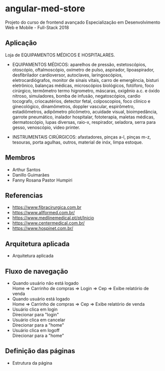 # angular-med-store
Projeto do curso de frontend avançado Especialização em Desenvolvimento Web e Mobile - Full-Stack 2018

## Aplicação
Loja de EQUIPAMENTOS MÉDICOS E HOSPITALARES.

* EQUIPAMENTOS MÉDICOS: aparelhos de pressão, estetoscópios, otoscópio, oftalmoscópio, oxímetro de pulso, aspirador, lipoaspirador, desfibrilador cardioversor, autoclaves, laringoscópios, eletrocardiógrafos, monitor de sinais vitais, carro de emergência, bisturi eletrônico, balanças médicas, microscópios biológicos, fotóforo, foco cirúrgico, termômetro termo higrometro, máscaras, oxigênio a.c. e óxido nitroso, simuladores, bomba de infusão, negatoscópios, cardio tocografo, criocautérios, detector fetal, colposcopios, foco clínico e ginecológico, dinamômetros, doppler vascular, espirômetro, estadiômetros, adipômetro plicômetro, acuidade visual, bioimpedância, garrote pneumático, inalador hospitalar, fototerapia, maletas médicas, dermatoscópio, lupas diversas, raio-x, respirador, seladora, serra para gesso, venoscópio, video printer.

* INSTRUMENTAIS CIRÚRGICOS: afastadores, pinças a-l, pinças m-z, tesouras, porta agulhas, outros, material de inóx, limpa estoque.

## Membros
* Arthur Santos
* Danillo Guimarães
* Fanny Rosana Pastor Humpiri

## Referencias
* https://www.fibracirurgica.com.br
* https://www.allformed.com.br/
* https://www.medlinemedical.pt/pt/Inicio
* https://www.centermedical.com.br/
* https://www.hospinet.com.br/

## Arquitetura aplicada
* Arquitetura aplicada

## Fluxo de navegação
* Quando usuário não está logado  
  Home => Carrinho de compras => Login => Cep => Exibe relatório de venda
* Quando usuário está logado  
  Home => Carrinho de compras => Cep => Exibe relatório de venda
* Usuário clica em login  
  Direcionar para "login"
* Usuário clica em cancelar  
  Direcionar para a "home"
* Usuário clica em logoff  
  Direcionar para a "home"

## Definição das páginas
* Estrutura da página
